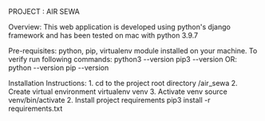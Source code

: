 PROJECT : AIR SEWA

Overview:
    This web application is developed using python's django framework and has been tested on mac with python 3.9.7

Pre-requisites:
    python, pip, virtualenv module installed on your machine. 
    To verify run following commands:
        python3 --version
        pip3 --version
    OR:
        python --version
        pip --version

Installation Instructions:
    1. cd to the project root directory /air_sewa
    2. Create virtual environment
        virtualenv venv
    3. Activate venv
        source venv/bin/activate
    2. Install project requirements
        pip3 install -r requirements.txt
